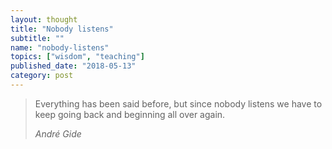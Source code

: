 ```yaml
---
layout: thought
title: "Nobody listens"
subtitle: ""
name: "nobody-listens"
topics: ["wisdom", "teaching"]
published_date: "2018-05-13"
category: post
---
```


> Everything has been said before, but since nobody listens we have to keep
> going back and beginning all over again.
> 
> <cite>André Gide</cite>


